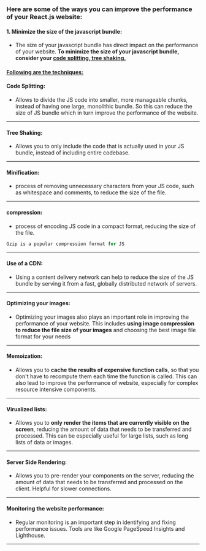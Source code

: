 
### Here are some of the ways you can improve the performance of your React.js website:


#### 1. Minimize the size of the javascript bundle:

  - The size of your javascript bundle has direct impact on the performance of your website. <strong>To minimize the size of your javascript bundle, consider your <ins>code splitting, tree shaking.</strong></ins>

#### <ins>Following are the techniques:</ins>
#### Code Splitting:

   - Allows to divide the JS code into smaller, more manageable chunks, instead of having one large, monolithic bundle. So this can reduce the size of JS bundle which in turn improve the performance of the website.

---

#### Tree Shaking:

- Allows you to only include the code that is actually used in your JS bundle, instead of including entire codebase.

---

#### Minification:

- process of removing unnecessary characters from your JS code, such as whitespace and comments, to reduce the size of the file.

---

#### compression:

- process of encoding JS code in a compact format, reducing the size of the file.

```js
Gzip is a popular compression format for JS
```

---

#### Use of a CDN:

- Using a content delivery network can help to reduce the size of the JS bundle by serving it from a fast, globally distributed network of servers.

---

#### Optimizing your images:

- Optimizing your images also plays an important role in improving the performance of your website. This includes <strong>using image compression to reduce the file size of your images</strong> and choosing the best image file format for your needs

---

#### Memoization:

- Allows you to **cache the results of expensive function calls**, so that you don't have to recompute them each time the function is called. This can also lead to improve the performance of website, especially for complex resource intensive components.

---

#### Virualized lists:

- Allows you to **only render the items that are currently visible on the screen**, reducing the amount of data that needs to be transferred and processed. This can be especially useful for large lists, such as long lists of data or images.

---

#### Server Side Rendering:

- Allows you to pre-render your components on the server, reducing the amount of data that needs to be transferred and processed on the client. Helpful for slower connections.

---

#### Monitoring the website performance:

- Regular monitoring is an important step in identifying and fixing performance issues. Tools are like Google PageSpeed Insights and Lighthouse.

---


